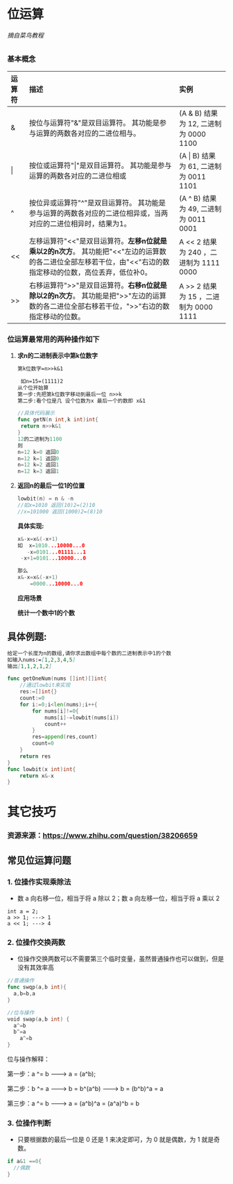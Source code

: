 # 位运算

###### 摘自菜鸟教程

### 基本概念

| 运算符 | 描述                                                         | 实例                                   |
| :----- | :----------------------------------------------------------- | :------------------------------------- |
| &      | 按位与运算符"&"是双目运算符。 其功能是参与运算的两数各对应的二进位相与。 | (A & B) 结果为 12, 二进制为 0000 1100  |
| \|     | 按位或运算符"\|"是双目运算符。 其功能是参与运算的两数各对应的二进位相或 | (A \| B) 结果为 61, 二进制为 0011 1101 |
| ^      | 按位异或运算符"^"是双目运算符。 其功能是参与运算的两数各对应的二进位相异或，当两对应的二进位相异时，结果为1。 | (A ^ B) 结果为 49, 二进制为 0011 0001  |
| <<     | 左移运算符"<<"是双目运算符。**左移n位就是乘以2的n次方**。 其功能把"<<"左边的运算数的各二进位全部左移若干位，由"<<"右边的数指定移动的位数，高位丢弃，低位补0。 | A << 2 结果为 240 ，二进制为 1111 0000 |
| >>     | 右移运算符">>"是双目运算符。**右移n位就是除以2的n次方**。 其功能是把">>"左边的运算数的各二进位全部右移若干位，">>"右边的数指定移动的位数。 | A >> 2 结果为 15 ，二进制为 0000 1111  |

### 位运算最常用的两种操作如下

1. **求n的二进制表示中第k位数字**

   ```markdown
   第k位数字=n>>k&1
   ```

   

   ```markdown
    如n=15=(1111)2
   从个位开始算
   第一步:先把第k位数字移动到最后一位 n>>k
   第二步:看个位是几 设个位数为x 最后一个的数即 x&1
   ```

   ```go
   //具体代码展示
   func getN(n int,k int)int{
   	return n>>k&1
   }
   12的二进制为1100
   则
   n=12 k=0 返回0
   n=12 k=1 返回0
   n=12 k=2 返回1
   n=12 k=3 返回1
   ```

   

2. **返回n的最后一位1的位置**

   
   
   ```go
   lowbit(n) = n & -n 
   //如x=1010 返回(10)2=(2)10
   //x=101000 返回(1000)2=(8)10
   ```
   
   **具体实现:**
   
   ```go
   x&-x=x&(-x+1)
   如  x=1010...10000...0
      -x=0101...01111...1
    -x+1=0101...10000...0
   
   那么
   x&-x=x&(-x+1)
   	   =0000...10000...0
   ```
   
   **应用场景**
   
   **统计一个数中1的个数**

## 具体例题:

```markdown
给定一个长度为n的数组,请你求出数组中每个数的二进制表示中1的个数
如输入nums:=[1,2,3,4,5]
输出[1,1,2,1,2]
```

```go
func getOneNum(nums []int)[]int{
	//通过lowbit来实现
	res:=[]int{}
	count:=0
	for i:=0;i<len(nums);i++{
		for nums[i]!=0{
			nums[i]-=lowbit(nums[i])
			count++
		}
		res=append(res,count)
		count=0
	}
	return res
}
func lowbit(x int)int{
	return x&-x
}
```

#   其它技巧

### 资源来源：https://www.zhihu.com/question/38206659

## **常见位运算问题**

### 1. 位操作实现乘除法

- 数 a 向右移一位，相当于将 a 除以 2；数 a 向左移一位，相当于将 a 乘以 2

```text
int a = 2;
a >> 1; ---> 1
a << 1; ---> 4
```

### 2. 位操作交换两数

- 位操作交换两数可以不需要第三个临时变量，虽然普通操作也可以做到，但是没有其效率高

```go
//普通操作
func swqp(a,b int){
  a,b=b,a
}

//位与操作
void swap(a,b int) {
  a^=b
  b^=a
	a^=b
}
```

位与操作解释：

第一步：a ^= b ---> a = (a^b);

第二步：b ^= a ---> b = b^(a^b) ---> b = (b^b)^a = a

第三步：a ^= b ---> a = (a^b)^a = (a^a)^b = b

### 3. 位操作判断

- 只要根据数的最后一位是 0 还是 1 来决定即可，为 0 就是偶数，为 1 就是奇数。

```go
if a&1 ==0{
  //偶数
}
```

### 
